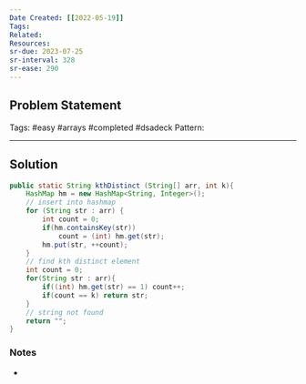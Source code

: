 ```yaml
---
Date Created: [[2022-05-19]]
Tags: 
Related: 
Resources: 
sr-due: 2023-07-25
sr-interval: 328
sr-ease: 290
---
```



## Problem Statement


Tags:  #easy #arrays #completed #dsadeck 
Pattern: 

---

## Solution
``` java
public static String kthDistinct (String[] arr, int k){
	HashMap hm = new HashMap<String, Integer>();
	// insert into hashmap
	for (String str : arr) {
		int count = 0;
		if(hm.containsKey(str))
			count = (int) hm.get(str);
		hm.put(str, ++count);
	}
	// find kth distinct element
	int count = 0;
	for(String str : arr){
		if((int) hm.get(str) == 1) count++;
		if(count == k) return str;
	}
	// string not found
	return "";
}
```

### Notes
- 
